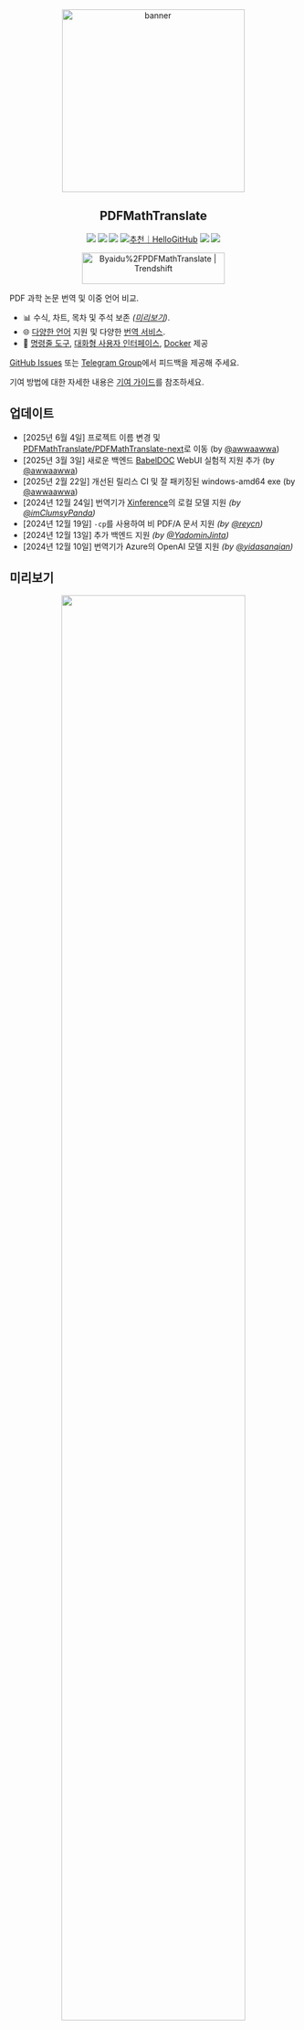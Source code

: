 <div align="center">

<img src="./docs/images/banner.png" width="320px"  alt="banner"/>

<h2 id="제목">PDFMathTranslate</h2>

<p>

<!-- PyPI -->
  <a href="https://pypi.org/project/pdf2zh-next/">
    <img src="https://img.shields.io/pypi/v/pdf2zh-next"></a>
  <a href="https://pepy.tech/projects/pdf2zh-next">
    <img src="https://static.pepy.tech/badge/pdf2zh-next"></a>
  <a href="https://hub.docker.com/repository/docker/awwaawwa/pdfmathtranslate-next/tags">
    <img src="https://img.shields.io/docker/pulls/awwaawwa/pdfmathtranslate-next"></a>
  <a href="https://hellogithub.com/repository/8ec2cfd3ef744762bf531232fa32bc47" target="_blank"><img src="https://api.hellogithub.com/v1/widgets/recommend.svg?rid=8ec2cfd3ef744762bf531232fa32bc47&claim_uid=JQ0yfeBNjaTuqDU&theme=small" alt="추천｜HelloGitHub" /></a>


<a href="https://t.me/+Z9_SgnxmsmA5NzBl">
    <img src="https://img.shields.io/badge/Telegram-2CA5E0?style=flat-squeare&logo=telegram&logoColor=white"></a>

<!-- License -->
  <a href="./LICENSE">
    <img src="https://img.shields.io/github/license/PDFMathTranslate/PDFMathTranslate-next"></a>
</p>

<a href="https://trendshift.io/repositories/12424" target="_blank"><img src="https://trendshift.io/api/badge/repositories/12424" alt="Byaidu%2FPDFMathTranslate | Trendshift" style="width: 250px; height: 55px;" width="250" height="55"/></a>

</div>

PDF 과학 논문 번역 및 이중 언어 비교.

- 📊 수식, 차트, 목차 및 주석 보존 _([미리보기](#preview))_.
- 🌐 [다양한 언어](https://pdf2zh-next.com/supported_languages.html) 지원 및 다양한 [번역 서비스](https://pdf2zh-next.com/advanced/Documentation-of-Translation-Services.html).
- 🤖 [명령줄 도구](https://pdf2zh-next.com/getting-started/USAGE_commandline.html), [대화형 사용자 인터페이스](https://pdf2zh-next.com/getting-started/USAGE_webui.html), [Docker](https://pdf2zh-next.com/getting-started/INSTALLATION_docker.html) 제공

[GitHub Issues](https://github.com/PDFMathTranslate/PDFMathTranslate-next/issues) 또는 [Telegram Group](https://t.me/+Z9_SgnxmsmA5NzBl)에서 피드백을 제공해 주세요.

기여 방법에 대한 자세한 내용은 [기여 가이드](https://pdf2zh-next.com/community/Contribution-Guide.html)를 참조하세요.

<h2 id="updates">업데이트</h2>

- [2025년 6월 4일] 프로젝트 이름 변경 및 [PDFMathTranslate/PDFMathTranslate-next](https://github.com/PDFMathTranslate/PDFMathTranslate-next)로 이동 (by [@awwaawwa](https://github.com/awwaawwa))
- [2025년 3월 3일] 새로운 백엔드 [BabelDOC](https://github.com/funstory-ai/BabelDOC) WebUI 실험적 지원 추가 (by [@awwaawwa](https://github.com/awwaawwa))
- [2025년 2월 22일] 개선된 릴리스 CI 및 잘 패키징된 windows-amd64 exe (by [@awwaawwa](https://github.com/awwaawwa))
- [2024년 12월 24일] 번역기가 [Xinference](https://github.com/xorbitsai/inference)의 로컬 모델 지원 _(by [@imClumsyPanda](https://github.com/imClumsyPanda))_
- [2024년 12월 19일] `-cp`를 사용하여 비 PDF/A 문서 지원 _(by [@reycn](https://github.com/reycn))_
- [2024년 12월 13일] 추가 백엔드 지원 _(by [@YadominJinta](https://github.com/YadominJinta))_
- [2024년 12월 10일] 번역기가 Azure의 OpenAI 모델 지원 _(by [@yidasanqian](https://github.com/yidasanqian))_

<h2 id="preview">미리보기</h2>

<div align="center">
<!-- <img src="./docs/images/preview.gif" width="80%"  alt="preview"/> -->


<img src="https://s.immersivetranslate.com/assets/r2-uploads/images/babeldoc-preview.png" width="80%"/>
</div>

<h2 id="demo">온라인 서비스 🌟</h2>

> [!NOTE]
>
> pdf2zh 2.0은 현재 온라인 데모를 제공하지 않습니다.

다음 데모 중 하나를 사용하여 저희 애플리케이션을 시험해 볼 수 있습니다:

- [v1.x 공개 무료 서비스](https://pdf2zh.com/) 설치 없이 온라인에서 이용 가능 _(권장)_.
- [Immersive Translate - BabelDOC](https://app.immersivetranslate.com/babel-doc/) 매월 1000페이지 무료 이용 가능 _(권장)_

<!-- - [HuggingFace에서 호스팅된 데모](https://huggingface.co/spaces/reycn/PDFMathTranslate-Docker)
- [ModelScope에서 호스팅된 데모](https://www.modelscope.cn/studios/AI-ModelScope/PDFMathTranslate) 설치 없이 사용 가능. -->

데모의 컴퓨팅 리소스는 제한적이므로 남용하지 않도록 주의해 주세요.

<h2 id="install">설치 및 사용법</h2>

### 설치

1. [**Windows EXE**](https://pdf2zh-next.com/getting-started/INSTALLATION_winexe.html) <small>Windows에 권장</small>
2. [**Docker**](https://pdf2zh-next.com/getting-started/INSTALLATION_docker.html) <small>Linux에 권장</small>
3. [**uv** (a Python package manager)](https://pdf2zh-next.com/getting-started/INSTALLATION_uv.html) <small>macOS에 권장</small>

---

### 사용법

1. [**WebUI** 사용하기](https://pdf2zh-next.com/getting-started/USAGE_webui.html)
2. [**Zotero 플러그인** 사용하기](https://github.com/guaguastandup/zotero-pdf2zh) (서드파티 프로그램)
3. [**명령줄** 사용하기](https://pdf2zh-next.com/getting-started/USAGE_commandline.html)

다양한 사용 사례에 따라 프로그램을 사용하는 별도의 방법을 제공합니다. 자세한 내용은 [이 페이지](./getting-started/getting-started.md)를 확인하세요.

<h2 id="usage">고급 옵션</h2>

자세한 설명은 각 옵션의 전체 목록을 확인할 수 있는 [고급 사용법](https://pdf2zh-next.com/advanced/advanced.html) 문서를 참조하세요.

<h2 id="downstream">2차 개발 (APIs)</h2>

> [!NOTE]
>
> 현재 관련 문서가 제공되지 않습니다. 나중에 보충될 예정이니, 잠시만 기다려 주세요.

<!-- 다운스트림 애플리케이션의 경우, 다음에 대한 자세한 정보는 [API 세부 사항](./docs/APIS.md) 문서를 참조하세요:

- [Python API](./docs/APIS.md#api-python), 다른 Python 프로그램에서 이 프로그램을 사용하는 방법
- [HTTP API](./docs/APIS.md#api-http), 프로그램이 설치된 서버와 통신하는 방법 -->

<h2 id="langcode">언어 코드</h2>

필요한 언어로 번역하기 위해 어떤 코드를 사용해야 할지 모르겠다면 [이 문서](https://pdf2zh-next.com/advanced/Language-Codes.html)를 확인하세요.

<!-- 
<h2 id="todo">할 일</h2>

- [ ] DocLayNet 기반 모델로 레이아웃 파싱, [PaddleX](https://github.com/PaddlePaddle/PaddleX/blob/17cc27ac3842e7880ca4aad92358d3ef8555429a/paddlex/repo_apis/PaddleDetection_api/object_det/official_categories.py#L81), [PaperMage](https://github.com/allenai/papermage/blob/9cd4bb48cbedab45d0f7a455711438f1632abebe/README.md?plain=1#L102), [SAM2](https://github.com/facebookresearch/sam2)

- [ ] 페이지 회전, 목차, 목록 형식 수정

- [ ] 오래된 논문의 픽셀 공식 수정

- [ ] KeyboardInterrupt를 제외한 비동기 재시도

- [ ] 서양 언어를 위한 Knuth–Plass 알고리즘

- [ ] PDF/A가 아닌 파일 지원

- [ ] [Zotero](https://github.com/zotero/zotero) 및 [Obsidian](https://github.com/obsidianmd/obsidian-releases) 플러그인 -->

<h2 id="acknowledgement">감사의 말</h2>

- [Immersive Translation](https://immersivetranslate.com)은 이 프로젝트에 활발히 기여하는 기여자들을 위해 매월 Pro 멤버십 교환 코드를 후원합니다. 자세한 내용은 [CONTRIBUTOR_REWARD.md](https://github.com/funstory-ai/BabelDOC/blob/main/docs/CONTRIBUTOR_REWARD.md)에서 확인하세요.

- 1.x 버전: [Byaidu/PDFMathTranslate](https://github.com/Byaidu/PDFMathTranslate)

- 새로운 백엔드: [BabelDOC](https://github.com/funstory-ai/BabelDOC)

- 문서 병합: [PyMuPDF](https://github.com/pymupdf/PyMuPDF)

- 문서 파싱: [Pdfminer.six](https://github.com/pdfminer/pdfminer.six)

- 문서 추출: [MinerU](https://github.com/opendatalab/MinerU)

- 문서 미리보기: [Gradio PDF](https://github.com/freddyaboulton/gradio-pdf)

- 멀티스레드 번역: [MathTranslate](https://github.com/SUSYUSTC/MathTranslate)

- 레이아웃 파싱: [DocLayout-YOLO](https://github.com/opendatalab/DocLayout-YOLO)

- 문서 표준: [PDF Explained](https://zxyle.github.io/PDF-Explained/), [PDF Cheat Sheets](https://pdfa.org/resource/pdf-cheat-sheets/)

- 다국어 폰트: [Go Noto Universal](https://github.com/satbyy/go-noto-universal)

- [Asynchronize](https://github.com/multimeric/Asynchronize/tree/master?tab=readme-ov-file)

- [Rich logging with multiprocessing](https://github.com/SebastianGrans/Rich-multiprocess-logging/tree/main)

<h2 id="conduct">코드 제출 전에</h2>

pdf2zh를 더 나은 프로젝트로 만들기 위해 기여자들의 적극적인 참여를 환영합니다. 코드를 제출하기 전에 [행동 강령](https://pdf2zh-next.com/community/CODE_OF_CONDUCT.html)과 [기여 가이드](https://pdf2zh-next.com/community/Contribution-Guide.html)를 참조해 주세요.

<h2 id="contrib">기여자</h2>

<a href="https://github.com/PDFMathTranslate/PDFMathTranslate-next/graphs/contributors">
  <img src="https://opencollective.com/PDFMathTranslate/contributors.svg?width=890&button=false" />
</a>

![Alt](https://repobeats.axiom.co/api/embed/45529651750579e099960950f757449a410477ad.svg "Repobeats analytics image")

<h2 id="star_hist">스타 히스토리</h2>

<a href="https://star-history.com/#PDFMathTranslate/PDFMathTranslate-next&Date">
 <picture>
   <source media="(prefers-color-scheme: dark)" srcset="https://api.star-history.com/svg?repos=PDFMathTranslate/PDFMathTranslate-next&type=Date&theme=dark" />
   <source media="(prefers-color-scheme: light)" srcset="https://api.star-history.com/svg?repos=PDFMathTranslate/PDFMathTranslate-next&type=Date" />
   <img alt="Star History Chart" src="https://api.star-history.com/svg?repos=PDFMathTranslate/PDFMathTranslate-next&type=Date"/>
 </picture>
</a>

<div align="right"> 
<h6><small>이 페이지의 일부 내용은 GPT에 의해 번역되었으며 오류가 포함될 수 있습니다.</small></h6>